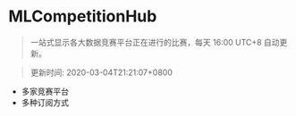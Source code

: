 # MLCompetitionHub

> 一站式显示各大数据竞赛平台正在进行的比赛，每天 16:00 UTC+8 自动更新。
  
> 更新时间: 2020-03-04T21:21:07+0800 

* 多家竞赛平台
* 多种订阅方式